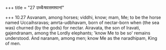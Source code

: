 +++
title = "27 उच्चैःश्रवसमश्वानां"

+++
10.27 Asvanam, among horses; viddhi, know; mam, Me; to be the horse
named Uccaihsravas; amrta-udbhavam, born of nectar-born when (the sea
was) churned (by the gods) for nectar. Airavata, the son of Iravati,
gajendranam, among the Lordly elephants; 'know Me to be so' remains
understood. And naranam, among men; know Me as the naradhipam, King of
men.
